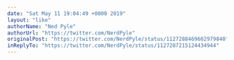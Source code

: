 ```yaml
---
date: "Sat May 11 19:04:49 +0000 2019"
layout: "like"
authorName: "Ned Pyle"
authorUrl: "https://twitter.com/NerdPyle"
originalPost: "https://twitter.com/NerdPyle/status/1127288469602979840"
inReplyTo: "https://twitter.com/NerdPyle/status/1127287215124434944"
---
```

